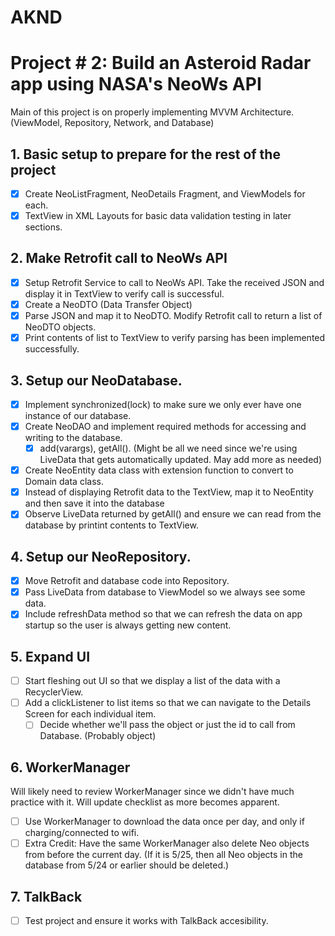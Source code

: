 # AKND
Project # 2: Build an Asteroid Radar app using NASA's NeoWs API
=======
Main of this project is on properly implementing MVVM Architecture. (ViewModel, Repository, Network, and Database)

## 1. Basic setup to prepare for the rest of the project
- [x] Create NeoListFragment, NeoDetails Fragment, and ViewModels for each.
- [x] TextView in XML Layouts for basic data validation testing in later sections.

## 2. Make Retrofit call to NeoWs API
- [x] Setup Retrofit Service to call to NeoWs API.  Take the received JSON and display it in TextView to verify call is successful.
- [x] Create a NeoDTO (Data Transfer Object)
- [x] Parse JSON and map it to NeoDTO. Modify Retrofit call to return a list of NeoDTO objects.
- [x] Print contents of list to TextView to verify parsing has been implemented successfully.

## 3. Setup our NeoDatabase.
- [x] Implement synchronized(lock) to make sure we only ever have one instance of our database.
- [x] Create NeoDAO and implement required methods for accessing and writing to the database.
  - [x] add(varargs), getAll(). (Might be all we need since we're using LiveData that gets automatically updated. May add more as needed)
- [x] Create NeoEntity data class with extension function to convert to Domain data class.
- [x] Instead of displaying Retrofit data to the TextView, map it to NeoEntity and then save it into the database
- [x] Observe LiveData returned by getAll() and ensure we can read from the database by printint contents to TextView.

## 4. Setup our NeoRepository.
- [x] Move Retrofit and database code into Repository.
- [x] Pass LiveData from database to ViewModel so we always see some data.
- [x] Include refreshData method so that we can refresh the data on app startup so the user is always getting new content.

## 5. Expand UI
- [ ] Start fleshing out UI so that we display a list of the data with a RecyclerView.
- [ ] Add a clickListener to list items so that we can navigate to the Details Screen for each individual item.
  - [ ] Decide whether we'll pass the object or just the id to call from Database. (Probably object)

## 6. WorkerManager
Will likely need to review WorkerManager since we didn't have much practice with it.  Will update checklist as more becomes apparent.
- [ ] Use WorkerManager to download the data once per day, and only if charging/connected to wifi.
- [ ] Extra Credit: Have the same WorkerManager also delete Neo objects from before the current day. (If it is 5/25, then all Neo objects in the database from 5/24 or earlier should be deleted.)

## 7. TalkBack
- [ ] Test project and ensure it works with TalkBack accesibility.
